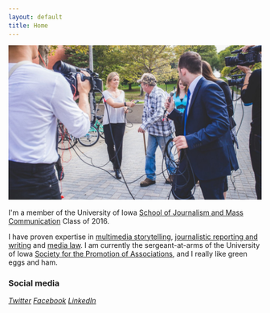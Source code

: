 ```yaml
---
layout: default
title: Home
---
```


![logo](public/test.jpg)

I'm a member of the University of Iowa [School of Journalism and Mass Communication](http://clas.uiowa.edu/sjmc/) Class of 2016.

I have proven expertise in [multimedia storytelling](/), [journalistic reporting and writing](/#) and [media law](/#). I am currently the sergeant-at-arms of the University of Iowa [Society for the Promotion of Associations](/#), and I really like green eggs and ham.

### Social media

<!-- go to http://fontawesome.io/icons/ to see more icons -->
<p class="social-icons">
<a href="http://twitter.com/stellarstudent"><i class="fa fa-twitter-square" aria-hidden="true">Twitter</i></a>
<a href="http://facebook.com/stellarstudent"><i class="fa fa-facebook-square" aria-hidden="true">Facebook</i></a>
<a href="http://linkedin.com/in/stellarstudent"><i class="fa fa-linkedin-square" aria-hidden="true">LinkedIn</i></a>
</p>
